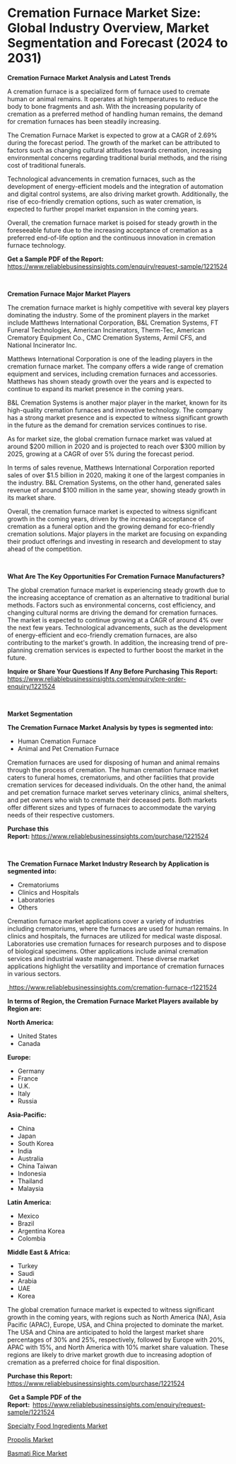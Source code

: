<p><h1>Cremation Furnace Market Size: Global Industry Overview, Market Segmentation and Forecast (2024 to 2031)</h1></p><p><strong>Cremation Furnace Market Analysis and Latest Trends</strong></p>
<p><p>A cremation furnace is a specialized form of furnace used to cremate human or animal remains. It operates at high temperatures to reduce the body to bone fragments and ash. With the increasing popularity of cremation as a preferred method of handling human remains, the demand for cremation furnaces has been steadily increasing.</p><p>The Cremation Furnace Market is expected to grow at a CAGR of 2.69% during the forecast period. The growth of the market can be attributed to factors such as changing cultural attitudes towards cremation, increasing environmental concerns regarding traditional burial methods, and the rising cost of traditional funerals.</p><p>Technological advancements in cremation furnaces, such as the development of energy-efficient models and the integration of automation and digital control systems, are also driving market growth. Additionally, the rise of eco-friendly cremation options, such as water cremation, is expected to further propel market expansion in the coming years.</p><p>Overall, the cremation furnace market is poised for steady growth in the foreseeable future due to the increasing acceptance of cremation as a preferred end-of-life option and the continuous innovation in cremation furnace technology.</p></p>
<p><strong>Get a Sample PDF of the Report:&nbsp;</strong> <a href="https://www.reliablebusinessinsights.com/enquiry/request-sample/1221524">https://www.reliablebusinessinsights.com/enquiry/request-sample/1221524</a></p>
<p>&nbsp;</p>
<p><strong>Cremation Furnace Major Market Players</strong></p>
<p><p>The cremation furnace market is highly competitive with several key players dominating the industry. Some of the prominent players in the market include Matthews International Corporation, B&L Cremation Systems, FT Funeral Technologies, American Incinerators, Therm-Tec, American Crematory Equipment Co., CMC Cremation Systems, Armil CFS, and National Incinerator Inc.</p><p>Matthews International Corporation is one of the leading players in the cremation furnace market. The company offers a wide range of cremation equipment and services, including cremation furnaces and accessories. Matthews has shown steady growth over the years and is expected to continue to expand its market presence in the coming years.</p><p>B&L Cremation Systems is another major player in the market, known for its high-quality cremation furnaces and innovative technology. The company has a strong market presence and is expected to witness significant growth in the future as the demand for cremation services continues to rise.</p><p>As for market size, the global cremation furnace market was valued at around $200 million in 2020 and is projected to reach over $300 million by 2025, growing at a CAGR of over 5% during the forecast period.</p><p>In terms of sales revenue, Matthews International Corporation reported sales of over $1.5 billion in 2020, making it one of the largest companies in the industry. B&L Cremation Systems, on the other hand, generated sales revenue of around $100 million in the same year, showing steady growth in its market share.</p><p>Overall, the cremation furnace market is expected to witness significant growth in the coming years, driven by the increasing acceptance of cremation as a funeral option and the growing demand for eco-friendly cremation solutions. Major players in the market are focusing on expanding their product offerings and investing in research and development to stay ahead of the competition.</p></p>
<p>&nbsp;</p>
<p><strong>What Are The Key Opportunities For Cremation Furnace Manufacturers?</strong></p>
<p><p>The global cremation furnace market is experiencing steady growth due to the increasing acceptance of cremation as an alternative to traditional burial methods. Factors such as environmental concerns, cost efficiency, and changing cultural norms are driving the demand for cremation furnaces. The market is expected to continue growing at a CAGR of around 4% over the next few years. Technological advancements, such as the development of energy-efficient and eco-friendly cremation furnaces, are also contributing to the market's growth. In addition, the increasing trend of pre-planning cremation services is expected to further boost the market in the future.</p></p>
<p><strong>Inquire or Share Your Questions If Any Before Purchasing This Report:</strong> <a href="https://www.reliablebusinessinsights.com/enquiry/pre-order-enquiry/1221524">https://www.reliablebusinessinsights.com/enquiry/pre-order-enquiry/1221524</a></p>
<p>&nbsp;</p>
<p><strong>Market Segmentation</strong></p>
<p><strong>The Cremation Furnace Market Analysis by types is segmented into:</strong></p>
<p><ul><li>Human Cremation Furnace</li><li>Animal and Pet Cremation Furnace</li></ul></p>
<p><p>Cremation furnaces are used for disposing of human and animal remains through the process of cremation. The human cremation furnace market caters to funeral homes, crematoriums, and other facilities that provide cremation services for deceased individuals. On the other hand, the animal and pet cremation furnace market serves veterinary clinics, animal shelters, and pet owners who wish to cremate their deceased pets. Both markets offer different sizes and types of furnaces to accommodate the varying needs of their respective customers.</p></p>
<p><strong>Purchase this Report:&nbsp;</strong><a href="https://www.reliablebusinessinsights.com/purchase/1221524">https://www.reliablebusinessinsights.com/purchase/1221524</a></p>
<p>&nbsp;</p>
<p><strong>The Cremation Furnace Market Industry Research by Application is segmented into:</strong></p>
<p><ul><li>Crematoriums</li><li>Clinics and Hospitals</li><li>Laboratories</li><li>Others</li></ul></p>
<p><p>Cremation furnace market applications cover a variety of industries including crematoriums, where the furnaces are used for human remains. In clinics and hospitals, the furnaces are utilized for medical waste disposal. Laboratories use cremation furnaces for research purposes and to dispose of biological specimens. Other applications include animal cremation services and industrial waste management. These diverse market applications highlight the versatility and importance of cremation furnaces in various sectors.</p></p>
<p><a href="https://www.reliablebusinessinsights.com/cremation-furnace-r1221524">&nbsp;https://www.reliablebusinessinsights.com/cremation-furnace-r1221524</a></p>
<p><strong>In terms of Region, the Cremation Furnace Market Players available by Region are:</strong></p>
<p>
    <p> <strong> North America: </strong>
        <ul>
            <li>United States</li>
            <li>Canada</li>
        </ul>
        </p> 
    <p> <strong> Europe: </strong>
        <ul>
            <li>Germany</li>
            <li>France</li>
            <li>U.K.</li>
            <li>Italy</li>
            <li>Russia</li>
        </ul>
        </p> 
    <p> <strong> Asia-Pacific: </strong>
        <ul>
            <li>China</li>
            <li>Japan</li>
            <li>South Korea</li>
            <li>India</li>
            <li>Australia</li>
            <li>China Taiwan</li>
            <li>Indonesia</li>
            <li>Thailand</li>
            <li>Malaysia</li>
        </ul>
        </p> 
    <p> <strong> Latin America: </strong>
        <ul>
            <li>Mexico</li>
            <li>Brazil</li>
            <li>Argentina Korea</li>
            <li>Colombia</li>
        </ul>
        </p> 
    <p> <strong> Middle East & Africa: </strong>
        <ul>
            <li>Turkey</li>
            <li>Saudi</li>
            <li>Arabia</li>
            <li>UAE</li>
            <li>Korea</li>
        </ul>
    </p>
    </p>
<p><p>The global cremation furnace market is expected to witness significant growth in the coming years, with regions such as North America (NA), Asia Pacific (APAC), Europe, USA, and China projected to dominate the market. The USA and China are anticipated to hold the largest market share percentages of 30% and 25%, respectively, followed by Europe with 20%, APAC with 15%, and North America with 10% market share valuation. These regions are likely to drive market growth due to increasing adoption of cremation as a preferred choice for final disposition.</p></p>
<p><strong>Purchase this Report: </strong><a href="https://www.reliablebusinessinsights.com/purchase/1221524">https://www.reliablebusinessinsights.com/purchase/1221524</a></p>
<p>&nbsp;<strong>Get a Sample PDF of the Report:&nbsp;&nbsp;</strong><a href="https://www.reliablebusinessinsights.com/enquiry/request-sample/1221524">https://www.reliablebusinessinsights.com/enquiry/request-sample/1221524</a></p>
<p><strong></strong></p>
<p><p><a href="https://medium.com/@fredyconn_73380/specialty-food-ingredients-market-growth-outlook-from-2024-to-2031-and-it-is-projecting-at-11-1-90dce2eeaa04">Specialty Food Ingredients Market</a></p><p><a href="https://medium.com/@tiannaorton6767/propolis-market-share-market-analysis-growth-trends-forecasts-for-period-from-2024-2031-1f1b14d658f5">Propolis Market</a></p><p><a href="https://medium.com/@jacobwilkins67/global-basmati-rice-market-exploring-market-share-market-trends-and-future-growth-69d0b335a8f6">Basmati Rice Market</a></p></p>